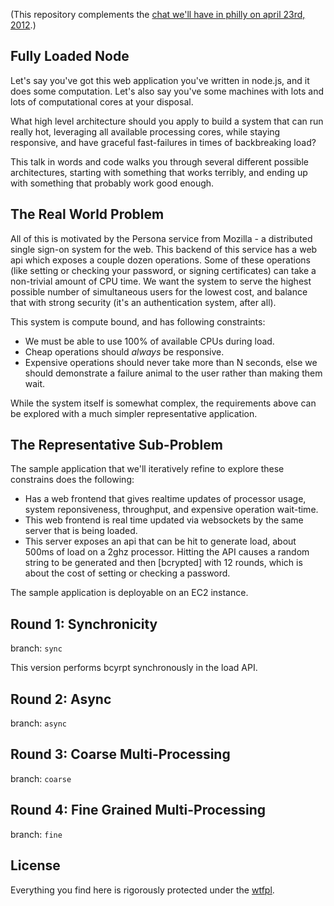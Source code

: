 (This repository complements the [chat we'll have in philly on april 23rd, 2012](http://node.ph).)

## Fully Loaded Node

Let's say you've got this web application you've written in node.js,
and it does some computation.  Let's also say you've some machines
with lots and lots of computational cores at your disposal.

What high level architecture should you apply to build a system that
can run really hot, leveraging all available processing cores, while
staying responsive, and have graceful fast-failures in times of
backbreaking load?

This talk in words and code walks you through several different possible
architectures, starting with something that works terribly, and ending
up with something that probably work good enough.

## The Real World Problem

All of this is motivated by the Persona service from Mozilla - a
distributed single sign-on system for the web.  This backend of this
service has a web api which exposes a couple dozen operations.  Some
of these operations (like setting or checking your password, or
signing certificates) can take a non-trivial amount of CPU time.  We
want the system to serve the highest possible number of simultaneous
users for the lowest cost, and balance that with strong security (it's
an authentication system, after all).

This system is compute bound, and has following constraints:

  * We must be able to use 100% of available CPUs during load.
  * Cheap operations should *always* be responsive.
  * Expensive operations should never take more than N seconds,
    else we should demonstrate a failure animal to the user rather
    than making them wait.

While the system itself is somewhat complex, the requirements above
can be explored with a much simpler representative application.

## The Representative Sub-Problem

The sample application that we'll iteratively refine to explore
these constrains does the following:

  * Has a web frontend that gives realtime updates of processor usage,
    system reponsiveness, throughput, and expensive operation wait-time.
  * This web frontend is real time updated via websockets by the same
    server that is being loaded.
  * This server exposes an api that can be hit to generate load, about
    500ms of load on a 2ghz processor.  Hitting the API causes a random
    string to be generated and then [bcrypted] with 12 rounds, which is
    about the cost of setting or checking a password.

  [bcrypt]: http://en.wikipedia.org/wiki/Bcrypt

The sample application is deployable on an EC2 instance.

## Round 1: Synchronicity

branch: `sync`

This version performs bcyrpt synchronously in the load API.

## Round 2: Async

branch: `async`

## Round 3: Coarse Multi-Processing

branch: `coarse`

## Round 4: Fine Grained Multi-Processing

branch: `fine`

## License

Everything you find here is rigorously protected under the [wtfpl][].

  [wtfpl]: http://sam.zoy.org/wtfpl/COPYING

